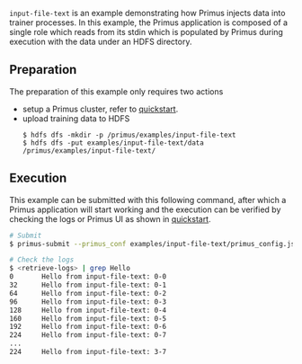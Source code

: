 `input-file-text` is an example demonstrating how Primus injects data into trainer processes. 
In this example, the Primus application is composed of a single role which reads from its stdin which is 
populated by Primus during execution with the data under an HDFS directory.

## Preparation

The preparation of this example only requires two actions 
- setup a Primus cluster, refer to [quickstart](../../docs/primus-quickstart.md).
- upload training data to HDFS
  ```
  $ hdfs dfs -mkdir -p /primus/examples/input-file-text 
  $ hdfs dfs -put examples/input-file-text/data /primus/examples/input-file-text/
  ```

## Execution

This example can be submitted with this following command, after which a Primus application will
start working and the execution can be verified by checking the logs or Primus UI as shown
in [quickstart](../../docs/primus-quickstart.md).

```bash
# Submit
$ primus-submit --primus_conf examples/input-file-text/primus_config.json

# Check the logs
$ <retrieve-logs> | grep Hello
0       Hello from input-file-text: 0-0
32      Hello from input-file-text: 0-1
64      Hello from input-file-text: 0-2
96      Hello from input-file-text: 0-3
128     Hello from input-file-text: 0-4
160     Hello from input-file-text: 0-5
192     Hello from input-file-text: 0-6
224     Hello from input-file-text: 0-7
...
224     Hello from input-file-text: 3-7
```